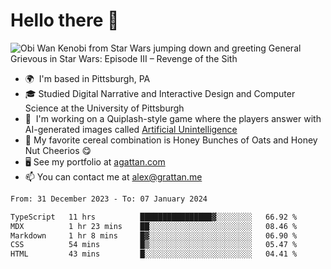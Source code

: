 <!--
**GameDog9988/GameDog9988** is a ✨ _special_ ✨ repository because its `README.md` (this file) appears on your GitHub profile.

Here are some ideas to get you started:

- 🔭 I’m currently working on ...
- 🌱 I’m currently learning ...
- 👯 I’m looking to collaborate on ...
- 🤔 I’m looking for help with ...
- 💬 Ask me about ...
- 📫 How to reach me: ...
- 😄 Pronouns: ...
- ⚡ Fun fact: ...
-->



Hello there 👋
==================================

![Obi Wan Kenobi from Star Wars jumping down and greeting General Grievous in Star Wars: Episode III – Revenge of the Sith](https://github.com/agrattan0820/agrattan0820/assets/51346343/689e56eb-29be-46a5-a079-28ea727b5f7e)


- 🌍  I'm based in Pittsburgh, PA
- 🎓  Studied Digital Narrative and Interactive Design and Computer Science at the University of Pittsburgh
- 👾  I'm working on a Quiplash-style game where the players answer with AI-generated images called [Artificial Unintelligence](https://github.com/agrattan0820/artificial-unintelligence)
- 🥣  My favorite cereal combination is Honey Bunches of Oats and Honey Nut Cheerios 😋
- 🖥️  See my portfolio at [agattan.com](http://agrattan.com/)
- 📫  You can contact me at [alex@grattan.me](mailto:alex@grattan.me)

<!--START_SECTION:waka-->

```txt
From: 31 December 2023 - To: 07 January 2024

TypeScript   11 hrs          ████████████████▓░░░░░░░░   66.92 %
MDX          1 hr 23 mins    ██░░░░░░░░░░░░░░░░░░░░░░░   08.46 %
Markdown     1 hr 8 mins     █▓░░░░░░░░░░░░░░░░░░░░░░░   06.90 %
CSS          54 mins         █▒░░░░░░░░░░░░░░░░░░░░░░░   05.47 %
HTML         43 mins         █░░░░░░░░░░░░░░░░░░░░░░░░   04.41 %
```

<!--END_SECTION:waka-->
